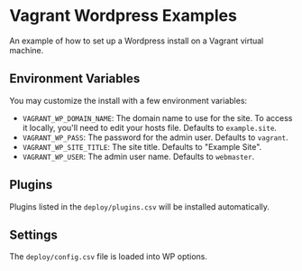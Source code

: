 # Vagrant Wordpress Examples

An example of how to set up a Wordpress install on a Vagrant virtual machine.

## Environment Variables

You may customize the install with a few environment variables:

- ``VAGRANT_WP_DOMAIN_NAME``: The domain name to use for the site. To access it locally, you'll need to edit your hosts file. Defaults to ``example.site``.
- ``VAGRANT_WP_PASS``: The password for the admin user. Defaults to ``vagrant``.
- ``VAGRANT_WP_SITE_TITLE``: The site title. Defaults to "Example Site".
- ``VAGRANT_WP_USER``: The admin user name. Defaults to ``webmaster``.

## Plugins

Plugins listed in the ``deploy/plugins.csv`` will be installed automatically.

## Settings

The ``deploy/config.csv`` file is loaded into WP options.
